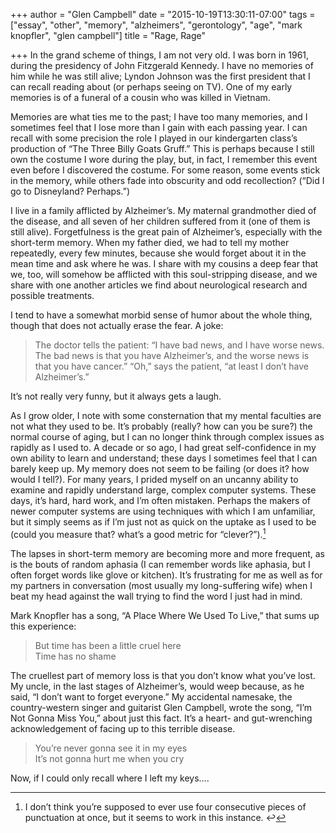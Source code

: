 +++
author = "Glen Campbell"
date = "2015-10-19T13:30:11-07:00"
tags = ["essay", "other", "memory", "alzheimers", "gerontology", "age", "mark knopfler", "glen campbell"]
title = "Rage, Rage"

+++
In the grand scheme of things, I am not very old. I was born in 1961, during the presidency of John Fitzgerald Kennedy. I have no memories of him while he was still alive; Lyndon Johnson was the first president that I can recall reading about (or perhaps seeing on TV). One of my early memories is of a funeral of a cousin who was killed in Vietnam.

Memories are what ties me to the past; I have too many memories, and I sometimes feel that I lose more than I gain with each passing year. I can recall with some precision the role I played in our kindergarten class’s production of “The Three Billy Goats Gruff.” This is perhaps because I still own the costume I wore during the play, but, in fact, I remember this event even before I discovered the costume. For some reason, some events stick in the memory, while others fade into obscurity and odd recollection? (“Did I go to Disneyland? Perhaps.”)

I live in a family afflicted by Alzheimer’s. My maternal grandmother died of the disease, and all seven of her children suffered from it (one of them is still alive). Forgetfulness is the great pain of Alzheimer’s, especially with the short-term memory. When my father died, we had to tell my mother repeatedly, every few minutes, because she would forget about it in the mean time and ask where he was. I share with my cousins a deep fear that we, too, will somehow be afflicted with this soul-stripping disease, and we share with one another articles we find about neurological research and possible treatments.

I tend to have a somewhat morbid sense of humor about the whole thing, though that does not actually erase the fear. A joke:

> The doctor tells the patient: “I have bad news, and I have worse news. The bad news is that you have Alzheimer’s, and the worse news is that you have cancer.” “Oh,” says the patient, “at least I don’t have Alzheimer’s.”

It’s not really very funny, but it always gets a laugh.

As I grow older, I note with some consternation that my mental faculties are not what they used to be. It’s probably (really? how can you be sure?) the normal course of aging, but I can no longer think through complex issues as rapidly as I used to. A decade or so ago, I had great self-confidence in my own ability to learn and understand; these days I sometimes feel that I can barely keep up. My memory does not seem to be failing (or does it? how would I tell?). For many years, I prided myself on an uncanny ability to examine and rapidly understand large, complex computer systems. These days, it’s hard, hard work, and I’m often mistaken. Perhaps the makers of newer computer systems are using techniques with which I am unfamiliar, but it simply seems as if I’m just not as quick on the uptake as I used to be (could you measure that? what’s a good metric for “clever?”).[^1]

The lapses in short-term memory are becoming more and more frequent, as is the bouts of random aphasia (I can remember words like aphasia, but I often forget words like glove or kitchen). It’s frustrating for me as well as for my partners in conversation (most usually my long-suffering wife) when I beat my head against the wall trying to find the word I just had in mind.

Mark Knopfler has a song, “A Place Where We Used To Live,” that sums up this experience:

> But time has been a little cruel here    
> Time has no shame

The cruellest part of memory loss is that you don’t know what you’ve lost. My uncle, in the last stages of Alzheimer’s, would weep because, as he said, “I don’t want to forget everyone.” My accidental namesake, the country-western singer and guitarist Glen Campbell, wrote the song, “I’m Not Gonna Miss You,” about just this fact. It’s a heart- and gut-wrenching acknowledgement of facing up to this terrible disease.

> You’re never gonna see it in my eyes    
> It’s not gonna hurt me when you cry

Now, if I could only recall where I left my keys….

[^1]: I don’t think you’re supposed to ever use four consecutive pieces of punctuation at once, but it seems to work in this instance.  ↩
